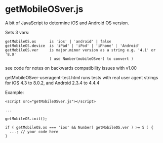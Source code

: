 getMobileOSver.js
=================

A bit of JavaScript to determine iOS and Android OS version.

Sets 3 vars:

    getMobileOS.os      is 'ios' | 'android' | false
    getMobileOS.device  is 'iPad' | 'iPod' | 'iPhone' | 'Android'
    getMobileOS.ver     is major.minor version as a string e.g. '4.1' or '8.0'
                        ( use Number(mobileOSver) to convert )

see code for notes on backwards compatibility issues with v1.00

getMobileOSver-useragent-test.html runs tests with real user agent strings for iOS 4.3 to 8.0.2, and Android 2.3.4 to 4.4.4

Example:

    <script src="getMobileOSver.js"></script>

    ...

    getMobileOS.init();

    if ( getMobileOS.os === 'ios' && Number( getMobileOS.ver ) >= 5 ) {
      ...; // your code here
    }
